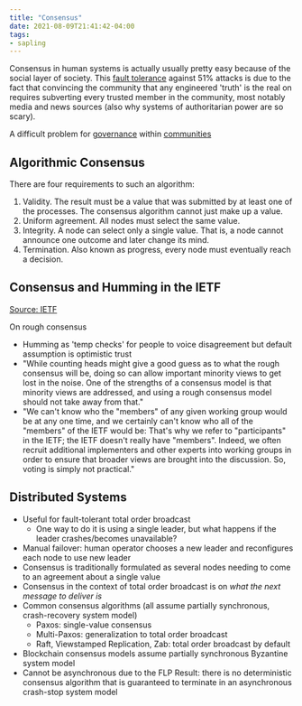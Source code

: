 ```yaml
---
title: "Consensus"
date: 2021-08-09T21:41:42-04:00
tags:
- sapling
---
```



Consensus in human systems is actually usually pretty easy because of the social layer of society. This [fault tolerance](thoughts/fault%20tolerance.md) against 51% attacks is due to the fact that convincing the community that any engineered 'truth' is the real on requires subverting every trusted member in the community, most notably media and news sources (also why systems of authoritarian power are so scary). 

A difficult problem for [governance](thoughts/governance.md) within [communities](thoughts/communities.md)

## Algorithmic Consensus
There are four requirements to such an algorithm:

1. Validity. The result must be a value that was submitted by at least one of the processes. The consensus algorithm cannot just make up a value.
2. Uniform agreement. All nodes must select the same value.
3. Integrity. A node can select only a single value. That is, a node cannot announce one outcome and later change its mind.
4. Termination. Also known as progress, every node must eventually reach a decision.

## Consensus and Humming in the IETF
[Source: IETF](https://datatracker.ietf.org/doc/html/rfc7282)

On rough consensus
- Humming as 'temp checks' for people to voice disagreement but default assumption is optimistic trust
- "While counting heads might give a good guess as to what the rough consensus will be, doing so can allow important minority views to get lost in the noise. One of the strengths of a consensus model is that minority views are addressed, and using a rough consensus model should not take away from that."
- "We can't know who the "members" of any given working group would be at any one time, and we certainly can't know who all of the "members" of the IETF would be: That's why we refer to "participants" in the IETF; the IETF doesn't really have "members". Indeed, we often recruit additional implementers and other experts into working groups in order to ensure that broader views are brought into the discussion. So, voting is simply not practical."

## Distributed Systems
- Useful for fault-tolerant total order broadcast
	- One way to do it is using a single leader, but what happens if the leader crashes/becomes unavailable?
- Manual failover: human operator chooses a new leader and reconfigures each node to use new leader
- Consensus is traditionally formulated as several nodes needing to come to an agreement about a single value
- Consensus in the context of total order broadcast is on *what the next message to deliver is*
- Common consensus algorithms (all assume partially synchronous, crash-recovery system model)
	- Paxos: single-value consensus
	- Multi-Paxos: generalization to total order broadcast
	- Raft, Viewstamped Replication, Zab: total order broadcast by default
- Blockchain consensus models assume partially synchronous Byzantine system model
- Cannot be asynchronous due to the FLP Result: there is no deterministic consensus algorithm that is guaranteed to terminate in an asynchronous crash-stop system model